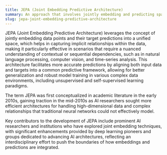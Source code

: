 ```yaml
---
title: JEPA (Joint Embedding Predictive Architecture)
summary: An approach that involves jointly embedding and predicting spatial or temporal correlations within data to improve model performance in tasks like prediction and understanding.
slug: jepa-joint-embedding-predictive-architecture
---
```


JEPA (Joint Embedding Predictive Architecture) leverages the concept of jointly embedding data points and their target predictions into a unified space, which helps in capturing implicit relationships within the data, making it particularly effective in scenarios that require a nuanced understanding of contextual or sequential dependencies, such as in natural language processing, computer vision, and time-series analysis. This architecture facilitates more accurate predictions by aligning both input data and targets into a common predictive framework, allowing for better generalization and robust model training in various complex data environments, including unsupervised and self-supervised learning paradigms.

The term JEPA was first conceptualized in academic literature in the early 2010s, gaining traction in the mid-2010s as AI researchers sought more efficient architectures for handling high-dimensional data and complex relationships that traditional neural networks could not effectively model.

Key contributors to the development of JEPA include prominent AI researchers and institutions who have explored joint embedding techniques, with significant enhancements provided by deep learning pioneers and groups dedicated to advancing AI architectures, reflecting an interdisciplinary effort to push the boundaries of how embeddings and predictions are integrated.